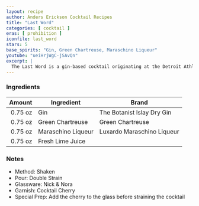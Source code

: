```yaml
---
layout: recipe
author: Anders Erickson Cocktail Recipes
title: "Last Word"
categories: [ cocktail ]
eras: [ prohibition ]
iconfile: last_word
stars: 5
base_spirits: "Gin, Green Chartreuse, Maraschino Liqueur"
youtube: "ueiHrjWgC-jSAvQn"
excerpt: |
  The Last Word is a gin-based cocktail originating at the Detroit Athletic Club in the 1910s, shortly before the start of Prohibition.
---
```


### Ingredients

|  Amount | Ingredient         | Brand                      |
| ------: | ------------------ | -------------------------- |
| 0.75 oz | Gin                | The Botanist Islay Dry Gin |
| 0.75 oz | Green Chartreuse   | Green Chartreuse           |
| 0.75 oz | Maraschino Liqueur | Luxardo Maraschino Liqueur |
| 0.75 oz | Fresh Lime Juice   |

### Notes

- Method: Shaken
- Pour: Double Strain
- Glassware: Nick & Nora
- Garnish: Cocktail Cherry
- Special Prep: Add the cherry to the glass before straining the cocktail
